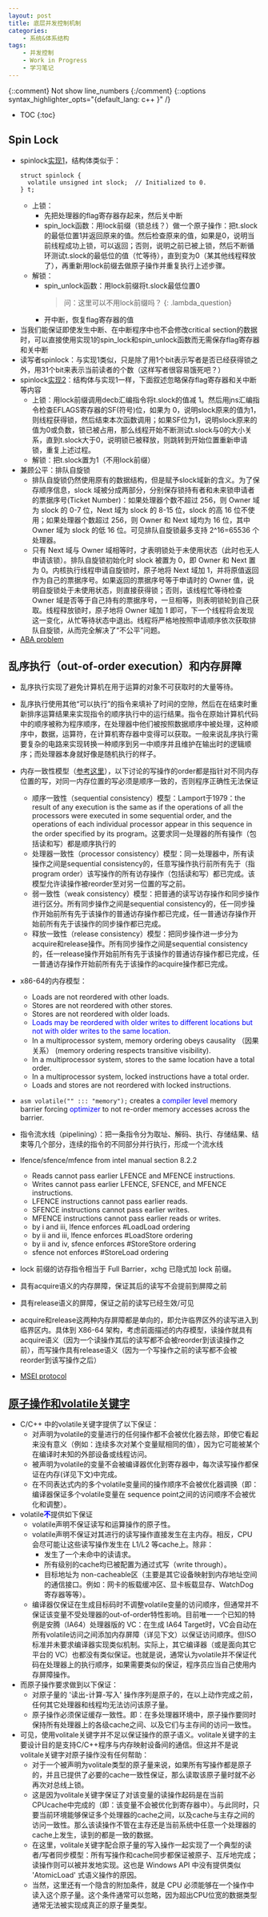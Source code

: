 ```yaml
---
layout: post
title: 底层并发控制机制
categories:
    - 系统&体系结构
tags:
    - 并发控制
    - Work in Progress
    - 学习笔记
---
```


{::comment} Not show line_numbers {:/comment}
{::options syntax_highlighter_opts="{default_lang: c++ \}" /}

* TOC
{:toc}

## Spin Lock

- spinlock[实现1](http://imaupk.blog.163.com/blog/static/348222512008112655221557/)，结构体类似于：
  ```
  struct spinlock {
    volatile unsigned int slock;  // Initialized to 0.
  } t;
  ```
  - 上锁：
    - 先把处理器的flag寄存器存起来，然后关中断
    - spin_lock函数：用lock前缀（锁总线？）做一个原子操作：把t.slock的最低位置1并返回原来的值。然后检查原来的值，如果是0，说明当前线程成功上锁，可以返回；否则，说明之前已被上锁，然后不断循环测试t.slock的最低位的值（忙等待），直到变为0（某其他线程释放了），再重新用lock前缀去做原子操作并重复执行上述步骤。
  - 解锁：
    - spin_unlock函数：用lock前缀将t.slock最低位置0
      > 问：这里可以不用lock前缀吗？
        {: .lambda_question}
    - 开中断，恢复flag寄存器的值
- 当我们能保证即使发生中断、在中断程序中也不会修改critical section的数据时，可以直接使用实现1的spin_lock和spin_unlock函数而无需保存flag寄存器和关中断
- 读写者spinlock：与实现1类似，只是除了用1个bit表示写者是否已经获得锁之外，用31个bit来表示当前读者的个数（这样写者很容易饿死吧？）
- spinlock[实现2](http://blog.csdn.net/yeqishi/article/details/6570208)：结构体与实现1一样，下面叙述忽略保存flag寄存器和关中断等内容
  - 上锁：用lock前缀调用decb汇编指令将t.slock的值减 1。然后用jns汇编指令检查EFLAGS寄存器的SF(符号)位，如果为 0，说明slock原来的值为1，则线程获得锁，然后结束本次函数调用；如果SF位为1，说明slock原来的值为0或负数，锁已被占用，那么线程开始不断测试t.slock与0的大小关系，直到t.slock大于0，说明锁已被释放，则跳转到开始位置重新申请锁，重复上述过程。
  - 解锁：把t.slock置为1（不用lock前缀）
- 兼顾公平：排队自旋锁
  - 排队自旋锁仍然使用原有的数据结构，但是赋予slock域新的含义。为了保存顺序信息，slock 域被分成两部分，分别保存锁持有者和未来锁申请者的票据序号(Ticket Number)：如果处理器个数不超过 256，则 Owner 域为 slock 的 0-7 位，Next 域为 slock 的 8-15 位，slock 的高 16 位不使用；如果处理器个数超过 256，则 Owner 和 Next 域均为 16 位，其中 Owner 域为 slock 的低 16 位。可见排队自旋锁最多支持 2^16=65536 个处理器。
  - 只有 Next 域与 Owner 域相等时，才表明锁处于未使用状态（此时也无人申请该锁）。排队自旋锁初始化时 slock 被置为 0，即 Owner 和 Next 置为 0。内核执行线程申请自旋锁时，原子地将 Next 域加 1，并将原值返回作为自己的票据序号。如果返回的票据序号等于申请时的 Owner 值，说明自旋锁处于未使用状态，则直接获得锁；否则，该线程忙等待检查 Owner 域是否等于自己持有的票据序号，一旦相等，则表明锁轮到自己获取。线程释放锁时，原子地将 Owner 域加 1 即可，下一个线程将会发现这一变化，从忙等待状态中退出。线程将严格地按照申请顺序依次获取排队自旋锁，从而完全解决了“不公平”问题。
- [ABA problem](https://en.wikipedia.org/wiki/ABA_problem)

## 乱序执行（out-of-order execution）和内存屏障

- 乱序执行实现了避免计算机在用于运算的对象不可获取时的大量等待。
- 乱序执行使用其他“可以执行”的指令来填补了时间的空隙，然后在在结束时重新排序运算结果来实现指令的顺序执行中的运行结果。指令在原始计算机代码中的顺序被称为程序顺序，在处理器中他们被按照数据顺序中被处理，这种顺序中，数据，运算符，在计算机寄存器中变得可以获取。一般来说乱序执行需要复杂的电路来实现转换一种顺序到另一中顺序并且维护在输出时的逻辑顺序；而处理器本身就好像是随机执行的样子。

- 内存一致性模型（[参考这里](http://www.cnblogs.com/haippy/p/3412858.html)），以下讨论的写操作的order都是指针对不同内存位置的写，对同一内存位置的写必须是顺序一致的，否则程序正确性无法保证
  - 顺序一致性（sequential consistency）模型：Lamport于1979：the result of any execution is the same as if the operations of all the processors were executed in some sequential order, and the operations of each individual processor appear in this sequence in the order specified by its program。这要求同一处理器的所有操作（包括读和写）都是顺序执行的
  - 处理器一致性（processor consistency）模型：同一处理器中，所有读操作之间是sequential consistency的，任意写操作执行前所有先于（指program order）该写操作的所有访存操作（包括读和写）都已完成。该模型允许读操作被reorder至对另一位置的写之前。
  - 弱一致性（weak consistency）模型：把普通的读写访存操作和同步操作进行区分。所有同步操作之间是sequential consistency的，任一同步操作开始前所有先于该操作的普通访存操作都已完成，任一普通访存操作开始前所有先于该操作的同步操作都已完成。
  - 释放一致性（release consistency）模型：把同步操作进一步分为acquire和release操作。所有同步操作之间是sequential consistency的，任一release操作开始前所有先于该操作的普通访存操作都已完成，任一普通访存操作开始前所有先于该操作的acquire操作都已完成。
- x86-64的内存模型：
  - Loads are not reordered with other loads.
  - Stores are not reordered with other stores.
  - Stores are not reordered with older loads.
  - <span style="color: blue">Loads may be reordered with older writes to different locations but not with older writes to the same location.</span>
  - In a multiprocessor system, memory ordering obeys causality （因果关系） (memory ordering respects transitive visibility).
  - In a multiprocessor system, stores to the same location have a total order.
  - In a multiprocessor system, locked instructions have a total order.
  - Loads and stores are not reordered with locked instructions.
- `asm volatile("" ::: "memory");` creates a <span style="color: blue">compiler level</span> memory barrier forcing <span style="color: blue">optimizer</span> to not re-order memory accesses across the barrier.
- 指令流水线（pipelining）：把一条指令分为取址、解码、执行、存储结果、结束等几个部分，连续的指令的不同部分并行执行，形成一个流水线
- lfence/sfence/mfence from intel manual section 8.2.2
  - Reads cannot pass earlier LFENCE and MFENCE instructions.
  - Writes cannot pass earlier LFENCE, SFENCE, and MFENCE instructions.
  - LFENCE instructions cannot pass earlier reads.
  - SFENCE instructions cannot pass earlier writes.
  - MFENCE instructions cannot pass earlier reads or writes.
  - by i and iii, lfence enforces #LoadLoad ordering
  - by ii and iii, lfence enforces #LoadStore ordering
  - by ii and iv, sfence enforces #StoreStore ordering
  - sfence not enforces #StoreLoad ordering
- lock 前缀的访存指令相当于 Full Barrier，xchg 已隐式加 lock 前缀。
- 具有acquire语义的内存屏障，保证其后的读写不会提前到屏障之前
- 具有release语义的屏障，保证之前的读写已经生效/可见
- acquire和release这两种内存屏障都是单向的，即允许临界区外的读写进入到临界区内。具体到 X86-64 架构，考虑前面描述的内存模型，读操作就具有acquire语义（因为一个读操作其后的读写都不会被reorder到该读操作之前），而写操作具有release语义（因为一个写操作之前的读写都不会被reorder到该写操作之后）
- [MSEI protocol](https://en.wikipedia.org/wiki/MESI_protocol)

## [原子操作和volatile关键字](http://baiy.cn/doc/cpp/advanced_topic_about_multicore_and_threading.htm#%E5%8E%9F%E5%AD%90%E6%93%8D%E4%BD%9C%E5%92%8C_volatile_%E5%85%B3%E9%94%AE%E5%AD%97)

- C/C++ 中的volatile关键字提供了以下保证：
  - 对声明为volatile的变量进行的任何操作都不会被优化器去除，即使它看起来没有意义（例如：连续多次对某个变量赋相同的值），因为它可能被某个在编译时未知的外部设备或线程访问。
  - 被声明为volatile的变量不会被编译器优化到寄存器中，每次读写操作都保证在内存(详见下文)中完成。
  - 在不同表达式内的多个volatile变量间的操作顺序不会被优化器调换（即：编译器保证多个volatile变量在 sequence point之间的访问顺序不会被优化和调整）。
- volatile<span style="color: blue">**不**</span>提供如下保证
  - volatile声明不保证读写和运算操作的原子性。
  - volatile声明不保证对其进行的读写操作直接发生在主内存。相反，CPU 会尽可能让这些读写操作发生在 L1/L2 等cache上。除非：
    - 发生了一个未命中的读请求。
    - 所有级别的cache均已被配置为通过式写（write through）。
    - 目标地址为 non-cacheable区（主要是其它设备映射到内存地址空间的通信接口。例如：网卡的板载缓冲区、显卡板载显存、WatchDog寄存器等等）。
  - 编译器仅保证在生成目标码时不调整volatile变量的访问顺序，但通常并不保证该变量不受处理器的out-of-order特性影响。目前唯一一个已知的特例是安腾（IA64）处理器版的 VC：在生成 IA64 Target时，VC会自动在所有volatile访问之间添加内存屏障（详见下文）以保证访问顺序。但ISO标准并未要求编译器实现类似机制。实际上，其它编译器（或是面向其它平台的 VC）也都没有类似保证。也就是说，通常认为volatile并不保证代码在处理器上的执行顺序，如果需要类似的保证，程序员应当自己使用内存屏障操作。
- 而原子操作要求做到以下保证：
  - 对原子量的 '读出-计算-写入' 操作序列是原子的，在以上动作完成之前，任何其它处理器和线程均无法访问该原子量。
  - 原子操作必须保证缓存一致性。即：在多处理器环境中，原子操作要同时保持所有处理器上的各级cache之间、以及它们与主存间的访问一致性。
- 可见，使用volitale关键字并不足以保证操作的原子语义。volitale关键字的主要设计目的是支持C/C++程序与内存映射设备间的通信。但这并不是说volitale关键字对原子操作没有任何帮助：
  - 对于一个被声明为volitale类型的原子量来说，如果所有写操作都是原子的，并且已提供了必要的cache一致性保证，那么读取该原子量时就不必再次对总线上锁。
  - 这是因为volitale关键字保证了对该变量的读操作起码是在当前 CPUcache中完成的（即：该变量不会被优化到寄存器中）。与此同时，只要当前环境能够保证多个处理器的cache之间，以及cache与主存之间的访问一致性。那么该读操作不管在主存还是当前系统中任意一个处理器的cache上发生，读到的都是一致的数据。
  - 在这里，volitale关键字配合原子量的写入操作一起实现了一个典型的读者/写者同步模型：所有写操作和cache同步都保证被原子、互斥地完成；读操作则可以被并发地实现。这也是 Windows API 中没有提供类似 'AtomicLoad' 式语义操作的原因。
  - 当然，这里还有一个隐含的附加条件，就是 CPU 必须能够在一个操作中读入这个原子量。这个条件通常可以忽略，因为超出CPU位宽的数据类型通常无法被实现成真正的原子量类型。
